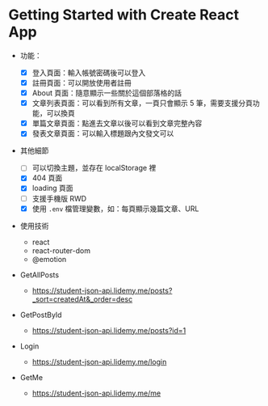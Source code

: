 # Getting Started with Create React App
- 功能：
  - [X] 登入頁面：輸入帳號密碼後可以登入
  - [X] 註冊頁面：可以開放使用者註冊
  - [X] About 頁面：隨意顯示一些關於這個部落格的話
  - [X] 文章列表頁面：可以看到所有文章，一頁只會顯示 5 筆，需要支援分頁功能，可以換頁
  - [X] 單篇文章頁面：點進去文章以後可以看到文章完整內容
  - [X] 發表文章頁面：可以輸入標題跟內文發文可以
- 其他細節
  - [ ] 可以切換主題，並存在 localStorage 裡
  - [X] 404 頁面
  - [X] loading 頁面
  - [ ] 支援手機版 RWD
  - [X] 使用 `.env` 檔管理變數，如：每頁顯示幾篇文章、URL
- 使用技術
  - react
  - react-router-dom
  - @emotion

- GetAllPosts
  - https://student-json-api.lidemy.me/posts?_sort=createdAt&_order=desc
- GetPostById
  - https://student-json-api.lidemy.me/posts?id=1
- Login
  - https://student-json-api.lidemy.me/login
- GetMe
  - https://student-json-api.lidemy.me/me